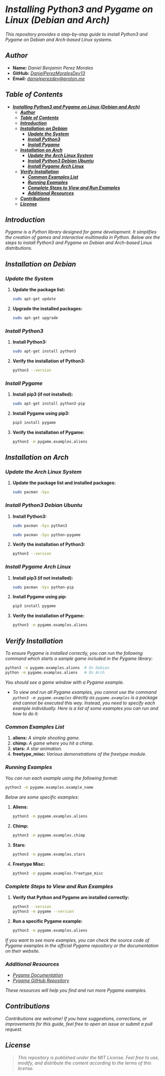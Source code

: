 <!-- Author: Daniel Benjamin Perez Morales -->
<!-- GitHub: https://github.com/DanielPerezMoralesDev13 -->
<!-- Email: danielperezdev@proton.me -->

# ***Installing Python3 and Pygame on Linux (Debian and Arch)***

*This repository provides a step-by-step guide to install Python3 and Pygame on Debian and Arch-based Linux systems.*

## ***Author***

- **Name:** *Daniel Benjamin Perez Morales*
- **GitHub:** *[DanielPerezMoralesDev13](https://github.com/DanielPerezMoralesDev13)*
- **Email:** *<danielperezdev@proton.me>*

## ***Table of Contents***

- [***Installing Python3 and Pygame on Linux (Debian and Arch)***](#installing-python3-and-pygame-on-linux-debian-and-arch)
  - [***Author***](#author)
  - [***Table of Contents***](#table-of-contents)
  - [***Introduction***](#introduction)
  - [***Installation on Debian***](#installation-on-debian)
    - [***Update the System***](#update-the-system)
    - [***Install Python3***](#install-python3)
    - [***Install Pygame***](#install-pygame)
  - [***Installation on Arch***](#installation-on-arch)
    - [***Update the Arch Linux System***](#update-the-arch-linux-system)
    - [***Install Python3 Debian Ubuntu***](#install-python3-debian-ubuntu)
    - [***Install Pygame Arch Linux***](#install-pygame-arch-linux)
  - [***Verify Installation***](#verify-installation)
    - [***Common Examples List***](#common-examples-list)
    - [***Running Examples***](#running-examples)
    - [***Complete Steps to View and Run Examples***](#complete-steps-to-view-and-run-examples)
    - [***Additional Resources***](#additional-resources)
  - [***Contributions***](#contributions)
  - [***License***](#license)

## ***Introduction***

*Pygame is a Python library designed for game development. It simplifies the creation of games and interactive multimedia in Python. Below are the steps to install Python3 and Pygame on Debian and Arch-based Linux distributions.*

## ***Installation on Debian***

### ***Update the System***

1. **Update the package list:**

    ```bash
    sudo apt-get update
    ```

2. **Upgrade the installed packages:**

    ```bash
    sudo apt-get upgrade
    ```

### ***Install Python3***

1. **Install Python3:**

    ```bash
    sudo apt-get install python3
    ```

2. **Verify the installation of Python3:**

    ```bash
    python3 --version
    ```

### ***Install Pygame***

1. **Install pip3 (if not installed):**

    ```bash
    sudo apt-get install python3-pip
    ```

2. **Install Pygame using pip3:**

    ```bash
    pip3 install pygame
    ```

3. **Verify the installation of Pygame:**

    ```bash
    python3 -m pygame.examples.aliens
    ```

## ***Installation on Arch***

### ***Update the Arch Linux System***

1. **Update the package list and installed packages:**

    ```bash
    sudo pacman -Syu
    ```

### ***Install Python3 Debian Ubuntu***

1. **Install Python3:**

    ```bash
    sudo pacman -Syu python3
    ```

    ```bash
    sudo pacman -Syu python-pygame
    ```

2. **Verify the installation of Python3:**

    ```bash
    python3 --version
    ```

### ***Install Pygame Arch Linux***

1. **Install pip3 (if not installed):**

    ```bash
    sudo pacman -Syu python-pip
    ```

2. **Install Pygame using pip:**

    ```bash
    pip3 install pygame
    ```

3. **Verify the installation of Pygame:**

    ```bash
    python3 -m pygame.examples.aliens
    ```

## ***Verify Installation***

*To ensure Pygame is installed correctly, you can run the following command which starts a sample game included in the Pygame library:*

```bash
python3 -m pygame.examples.aliens  # On Debian
python -m pygame.examples.aliens   # On Arch
```

*You should see a game window with a Pygame example.*

- *To view and run all Pygame examples, you cannot use the command `python3 -m pygame.examples` directly as `pygame.examples` is a package and cannot be executed this way. Instead, you need to specify each example individually. Here is a list of some examples you can run and how to do it:*

### ***Common Examples List***

1. **aliens:** *A simple shooting game.*
2. **chimp:** *A game where you hit a chimp.*
3. **stars:** *A star animation.*
4. **freetype_misc:** *Various demonstrations of the freetype module.*

### ***Running Examples***

*You can run each example using the following format:*

```bash
python3 -m pygame.examples.example_name
```

*Below are some specific examples:*

1. **Aliens:**

    ```bash
    python3 -m pygame.examples.aliens
    ```

2. **Chimp:**

    ```bash
    python3 -m pygame.examples.chimp
    ```

3. **Stars:**

    ```bash
    python3 -m pygame.examples.stars
    ```

4. **Freetype Misc:**

    ```bash
    python3 -m pygame.examples.freetype_misc
    ```

### ***Complete Steps to View and Run Examples***

1. **Verify that Python and Pygame are installed correctly:**

    ```bash
    python3 --version
    python3 -m pygame --version
    ```

2. **Run a specific Pygame example:**

    ```bash
    python3 -m pygame.examples.aliens
    ```

*If you want to see more examples, you can check the source code of Pygame examples in the official Pygame repository or the documentation on their website.*

### ***Additional Resources***

- *[Pygame Documentation](https://www.pygame.org/docs/)*
- *[Pygame GitHub Repository](https://github.com/pygame/pygame/tree/main/examples)*

*These resources will help you find and run more Pygame examples.*

## ***Contributions***

*Contributions are welcome! If you have suggestions, corrections, or improvements for this guide, feel free to open an issue or submit a pull request.*

## ***License***

> *This repository is published under the MIT License. Feel free to use, modify, and distribute the content according to the terms of this license.*
